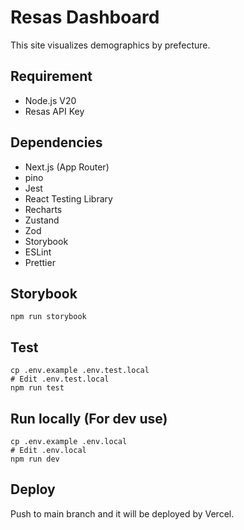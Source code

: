 # Resas Dashboard

This site visualizes demographics by prefecture.

## Requirement

- Node.js V20
- Resas API Key

## Dependencies

- Next.js (App Router)
- pino
- Jest
- React Testing Library
- Recharts
- Zustand
- Zod
- Storybook
- ESLint
- Prettier

## Storybook

```
npm run storybook
```

## Test

```
cp .env.example .env.test.local
# Edit .env.test.local
npm run test
```

## Run locally (For dev use)

```
cp .env.example .env.local
# Edit .env.local
npm run dev
```

## Deploy

Push to main branch and it will be deployed by Vercel.
